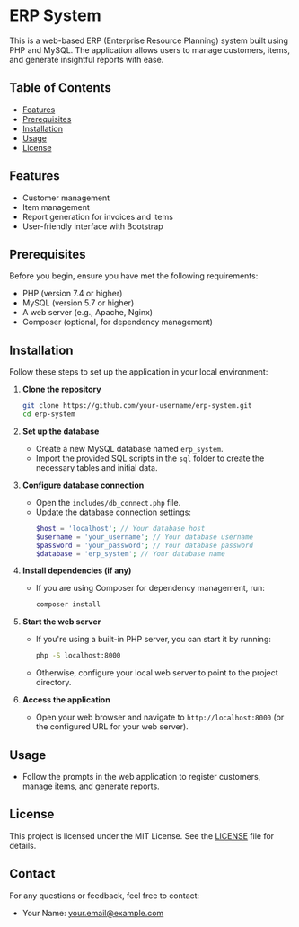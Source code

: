 
# ERP System

This is a web-based ERP (Enterprise Resource Planning) system built using PHP and MySQL. The application allows users to manage customers, items, and generate insightful reports with ease.

## Table of Contents
- [Features](#features)
- [Prerequisites](#prerequisites)
- [Installation](#installation)
- [Usage](#usage)
- [License](#license)

## Features
- Customer management
- Item management
- Report generation for invoices and items
- User-friendly interface with Bootstrap

## Prerequisites
Before you begin, ensure you have met the following requirements:
- PHP (version 7.4 or higher)
- MySQL (version 5.7 or higher)
- A web server (e.g., Apache, Nginx)
- Composer (optional, for dependency management)

## Installation

Follow these steps to set up the application in your local environment:

1. **Clone the repository**
   ```bash
   git clone https://github.com/your-username/erp-system.git
   cd erp-system
   ```

2. **Set up the database**
   - Create a new MySQL database named `erp_system`.
   - Import the provided SQL scripts in the `sql` folder to create the necessary tables and initial data.

3. **Configure database connection**
   - Open the `includes/db_connect.php` file.
   - Update the database connection settings:
     ```php
     $host = 'localhost'; // Your database host
     $username = 'your_username'; // Your database username
     $password = 'your_password'; // Your database password
     $database = 'erp_system'; // Your database name
     ```

4. **Install dependencies (if any)**
   - If you are using Composer for dependency management, run:
     ```bash
     composer install
     ```

5. **Start the web server**
   - If you're using a built-in PHP server, you can start it by running:
     ```bash
     php -S localhost:8000
     ```
   - Otherwise, configure your local web server to point to the project directory.

6. **Access the application**
   - Open your web browser and navigate to `http://localhost:8000` (or the configured URL for your web server).

## Usage
- Follow the prompts in the web application to register customers, manage items, and generate reports.

## License
This project is licensed under the MIT License. See the [LICENSE](LICENSE) file for details.

## Contact
For any questions or feedback, feel free to contact:
- Your Name: [your.email@example.com](mailto:your.email@example.com)
